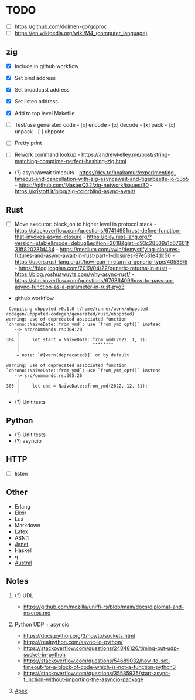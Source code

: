 # TODO

- [ ] https://github.com/dolmen-go/goproc
- [ ] https://en.wikipedia.org/wiki/M4_(computer_language)

## zig
- [x] Include in github workflow
- [x] Set bind address
- [x] Set broadcast address
- [x] Set listen address
- [x] Add to top level Makefile
- [ ] Test/use generated code
      - [x] encode
      - [x] decode
      - [x] pack
      - [x] unpack
      - [ ] uhppote

- [ ] Pretty print
- [ ] Rework command lookup
      - https://andrewkelley.me/post/string-matching-comptime-perfect-hashing-zig.html
- (?) async/await timeouts
      - https://dev.to/hnakamur/experimenting-timeout-and-cancellation-with-zig-asyncawait-and-tigerbeetle-io-53o5
      - https://github.com/MasterQ32/zig-network/issues/30
      - https://kristoff.it/blog/zig-colorblind-async-await/

## Rust
- [ ] Move executor::block_on to higher level in protocol stack
      - https://stackoverflow.com/questions/67414951/rust-define-function-that-invokes-async-closure
      - https://play.rust-lang.org/?version=stable&mode=debug&edition=2018&gist=d93c28509a1c67661f31ff820281d434
      - https://medium.com/swlh/demystifying-closures-futures-and-async-await-in-rust-part-1-closures-97e531e4dc50
      - https://users.rust-lang.org/t/how-can-i-return-a-generic-type/40536/5
      - https://blog.jcoglan.com/2019/04/22/generic-returns-in-rust/
      - https://blog.yoshuawuyts.com/why-async-rust/
      - https://stackoverflow.com/questions/67686409/how-to-pass-an-async-function-as-a-parameter-in-rust-pyo3

- github workflow
```
 Compiling uhppoted v0.1.0 (/home/runner/work/uhppoted-codegen/uhppoted-codegen/generated/rust/uhppoted)
warning: use of deprecated associated function `chrono::NaiveDate::from_ymd`: use `from_ymd_opt()` instead
   --> src/commands.rs:304:28
    |
304 |     let start = NaiveDate::from_ymd(2022, 1, 1);
    |                            ^^^^^^^^
    |
    = note: `#[warn(deprecated)]` on by default

warning: use of deprecated associated function `chrono::NaiveDate::from_ymd`: use `from_ymd_opt()` instead
   --> src/commands.rs:305:26
    |
305 |     let end = NaiveDate::from_ymd(2022, 12, 31);
    |
```
- (?) Unit tests

## Python
- (?) Unit tests
- (?) asyncio
      
## HTTP
- [ ] listen

## Other
   - Erlang
   - Elixir
   - Lua
   - Markdown
   - Latex
   - ASN.1
   - [Janet](https://janet-lang.org)
   - Haskell
   - q
   - [Austral](https://borretti.me/article/introducing-austral#status)

## Notes

1. (?) UDL
   - https://github.com/mozilla/uniffi-rs/blob/main/docs/diplomat-and-macros.md

2. Python UDP + asyncio
   - https://docs.python.org/3/howto/sockets.html
   - https://realpython.com/async-io-python/
   - https://stackoverflow.com/questions/24048126/timing-out-udp-socket-in-python
   - https://stackoverflow.com/questions/54689032/how-to-set-timeout-for-a-block-of-code-which-is-not-a-function-python3
   - https://stackoverflow.com/questions/35585935/start-async-function-without-importing-the-asyncio-package

3. [Apex](https://apexlang.io)
